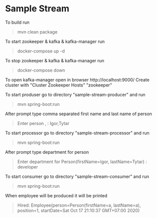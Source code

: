 # Sample Stream

To build run
>mvn clean package

To start zookeeper & kafka & kafka-manager run
>docker-compose up -d

To stop zookeeper & kafka & kafka-manager run
>docker-compose down

To open kafka-manager open in browser http://localhost:9000/
Create cluster with "Cluster Zookeeper Hosts" "zookeeper"


To start produser go to directory "sample-stream-producer" and run
>mvn spring-boot:run

After prompt type comma separated first name and last name of person
>Enter person <FirstName>,<LastName> : Igor,Tytar

To start processor go to directory "sample-stream-processor" and run
>mvn spring-boot:run
 
After prompt type department for person
>Enter department for Person(firstName=Igor, lastName=Tytar) : developer


To start consumer go to directory "sample-stream-consumer" and run
>mvn spring-boot:run

When employee will be produced it will be printed

>Hired: Employee(person=Person(firstName=a, lastName=a), position=1, startDate=Sat Oct 17 21:10:37 GMT+07:00 2020)
